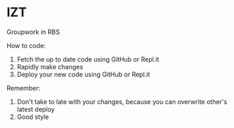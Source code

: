 # IZT
Groupwork in RBS

How to code:
  1) Fetch the up to date code using GitHub or Repl.it
  2) Rapidly make changes
  3) Deploy your new code using GitHub or Repl.it

Remember:
  1) Don't take to late with your changes, because you can overwrite other's latest deploy
  2) Good style
